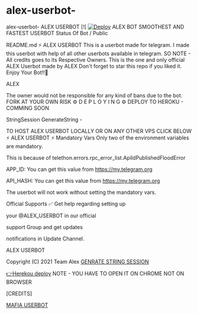 # alex-userbot-
alex-userbot-
ALEX USERBOT
[![
[![Deploy](https://www.herokucdn.com/deploy/button.svg)](https://heroku.com/deploy?template=https://github.com/LEGEND-LX/PYTHONBOT-V9.0.8)
ALEX BOT
SMOOTHEST AND FASTEST USERBOT
Status Of Bot
/ Public

README.md ⚡ ALEX USERBOT This is a userbot made for telegram. I made this userbot with help of all other userbots available in telegram. SO NOTE - All credits goes to its Respective Owners. This is the one and only official ALEX Userbot made by ALEX Don't forget to star this repo if you liked it. Enjoy Your Bot!!💝

ALEX

The owner would not be responsible for any kind of bans due to the bot. FORK AT YOUR OWN RISK ⚙️ D E P L O Y I N G ⚙️ DEPLOY TO HEROKU - COMMING SOON

StringSession GenerateString -

TO HOST ALEX USERBOT LOCALLY OR ON ANY OTHER VPS CLICK BELOW ⚡ ALEX USERBOT ⚡ Mandatory Vars Only two of the environment variables are mandatory.

This is because of telethon.errors.rpc_error_list.ApiIdPublishedFloodError

APP_ID: You can get this value from https://my.telegram.org

API_HASH: You can get this value from https://my.telegram.org

The userbot will not work without setting the mandatory vars.

Official Supports ✅ Get help regarding setting up

your @ALEX_USERBOT in our official

support Group and get updates

notifications in Update Channel.

ALEX USERBOT

Copyright (C) 2021 Team Alex
[GENRATE STRING SESSION](https://t.me/SessionGeneratorBot)

[👉Herekou deploy](https://dashboard.heroku.com/new?button-url=https%3A%2F%2Fgithub.com%2FMafiaBotOP%2FMafiaBot&template=https%3A%2F%2Fgithub.com%2FMafiaBotOP%2FMafiaBot)
NOTE - YOU HAVE TO OPEN IT ON CHROME NOT ON BROWSER

[CREDITS]

[MAFIA USERBOT](https://github.com/MafiaBotOP)

